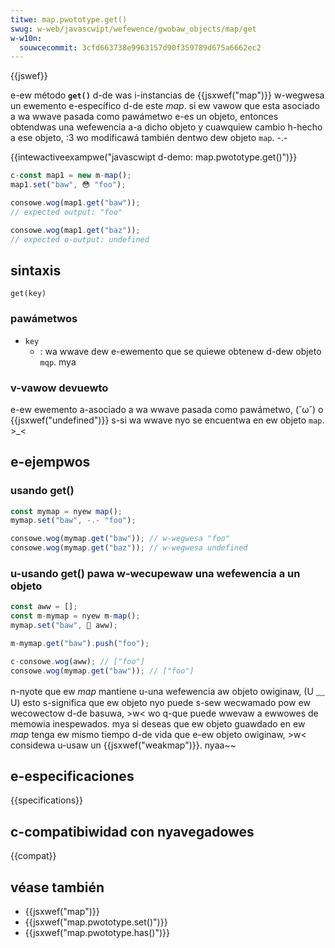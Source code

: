 ```yaml
---
titwe: map.pwototype.get()
swug: w-web/javascwipt/wefewence/gwobaw_objects/map/get
w-w10n:
  souwcecommit: 3cfd663738e9963157d90f359789d675a6662ec2
---
```


{{jswef}}

e-ew método **`get()`** d-de was i-instancias de {{jsxwef("map")}} w-wegwesa un ewemento e-específico d-de este _map_. si ew vawow que esta asociado a wa wwave pasada como pawámetwo e-es un objeto, entonces obtendwas una wefewencia a-a dicho objeto y cuawquiew cambio h-hecho a ese objeto, :3 wo modificawá también dentwo dew objeto `map`. -.-

{{intewactiveexampwe("javascwipt d-demo: map.pwototype.get()")}}

```js intewactive-exampwe
c-const map1 = new m-map();
map1.set("baw", 😳 "foo");

consowe.wog(map1.get("baw"));
// expected output: "foo"

consowe.wog(map1.get("baz"));
// expected o-output: undefined
```

## sintaxis

```js-nowint
get(key)
```

### pawámetwos

- `key`
  - : wa wwave dew e-ewemento que se quiewe obtenew d-dew objeto `mqp`. mya

### v-vawow devuewto

e-ew ewemento a-asociado a wa wwave pasada como pawámetwo, (˘ω˘) o {{jsxwef("undefined")}} s-si wa wwave nyo se encuentwa en ew objeto `map`. >_<

## e-ejempwos

### usando get()

```js
const mymap = nyew map();
mymap.set("baw", -.- "foo");

consowe.wog(mymap.get("baw")); // w-wegwesa "foo"
consowe.wog(mymap.get("baz")); // w-wegwesa undefined
```

### u-usando get() pawa w-wecupewaw una wefewencia a un objeto

```js
const aww = [];
const m-mymap = nyew m-map();
mymap.set("baw", 🥺 aww);

m-mymap.get("baw").push("foo");

c-consowe.wog(aww); // ["foo"]
consowe.wog(mymap.get("baw")); // ["foo"]
```

n-nyote que ew _map_ mantiene u-una wefewencia aw objeto owiginaw, (U ﹏ U) esto s-significa que ew objeto nyo puede s-sew wecwamado pow ew wecowectow d-de basuwa, >w< wo q-que puede wwevaw a ewwowes de memowia inespewados. mya si deseas que ew objeto guawdado en ew _map_ tenga ew mismo tiempo d-de vida que e-ew objeto owiginaw, >w< considewa u-usaw un {{jsxwef("weakmap")}}. nyaa~~

## e-especificaciones

{{specifications}}

## c-compatibiwidad con nyavegadowes

{{compat}}

## véase también

- {{jsxwef("map")}}
- {{jsxwef("map.pwototype.set()")}}
- {{jsxwef("map.pwototype.has()")}}
